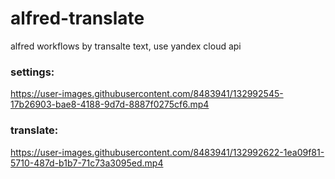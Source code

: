 # alfred-translate

alfred workflows by transalte text, use yandex cloud api 

### settings:
https://user-images.githubusercontent.com/8483941/132992545-17b26903-bae8-4188-9d7d-8887f0275cf6.mp4

### translate: 

https://user-images.githubusercontent.com/8483941/132992622-1ea09f81-5710-487d-b1b7-71c73a3095ed.mp4


